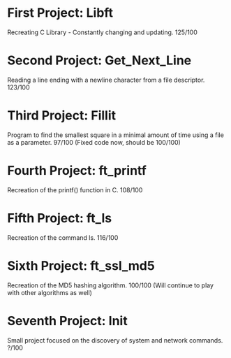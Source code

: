 # First Project: Libft
Recreating C Library - Constantly changing and updating. 125/100

# Second Project: Get_Next_Line
Reading a line ending with a newline character from a file descriptor. 123/100

# Third Project: Fillit
Program to find the smallest square in a minimal amount of time using a file
as a parameter. 97/100 (Fixed code now, should be 100/100)

# Fourth Project: ft_printf
Recreation of the printf() function in C. 108/100

# Fifth Project: ft_ls
Recreation of the command ls. 116/100

# Sixth Project: ft_ssl_md5
Recreation of the MD5 hashing algorithm. 100/100 (Will continue to play with other
algorithms as well)

# Seventh Project: Init
Small project focused on the discovery of system and network commands. ?/100
